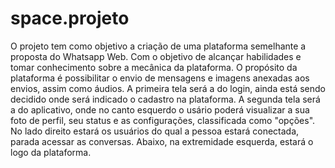 # space.projeto
O projeto tem como objetivo a criação de uma plataforma semelhante a proposta do Whatsapp Web. Com o objetivo de alcançar habilidades e tomar conhecimento sobre a mecânica da plataforma.
O propósito da plataforma é possibilitar o envio de mensagens e imagens anexadas aos envios, assim como áudios.
A primeira tela será a do login, ainda está sendo decidido onde será indicado o cadastro na plataforma. A segunda tela será a do aplicativo, onde no canto esquerdo o usário poderá visualizar a sua foto de perfil, seu status e as configurações, classificada como "opções". No lado direito estará os usuários do qual a pessoa estará conectada, parada acessar as conversas. Abaixo, na extremidade esquerda, estará o logo da plataforma.
